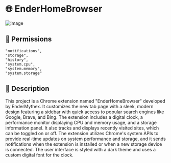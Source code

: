 # 🌐 EnderHomeBrowser

![image](https://github.com/user-attachments/assets/bc409adb-ffc7-4059-9f27-0284c5963899)

## 📛 Permissions
    "notifications",
    "storage",
    "history",
    "system.cpu",
    "system.memory",
    "system.storage"

## 💬 Description

This project is a Chrome extension named "EnderHomeBrowser" developed by EnderMythex. It customizes the new tab page with a sleek, modern design featuring a sidebar with quick access to popular search engines like Google, Brave, and Bing. The extension includes a digital clock, a performance monitor displaying CPU and memory usage, and a storage information panel. It also tracks and displays recently visited sites, which can be toggled on or off. The extension utilizes Chrome's system APIs to provide real-time updates on system performance and storage, and it sends notifications when the extension is installed or when a new storage device is connected. The user interface is styled with a dark theme and uses a custom digital font for the clock.
